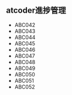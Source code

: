 ## atcoder進捗管理
- ABC042
- ABC043
- ABC044
- ABC045
- ABC046
- ABC047
- ABC048
- ABC049
- ABC050
- ABC051
- ABC052
